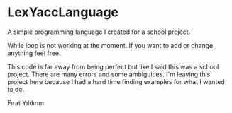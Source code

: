 # LexYaccLanguage
A simple programming language I created for a school project.

While loop is not working at the moment. If you want to add or change anything feel free.

This code is far away from being perfect but like I said this was a school project. There are many errors and some ambiguities.
I'm leaving this project here because I had a hard time finding examples for what I wanted to do.

Fırat Yıldırım.

